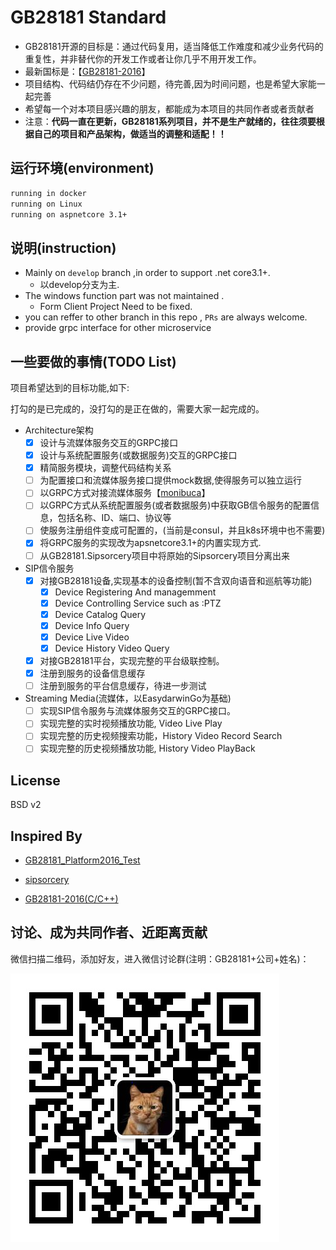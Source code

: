 # GB28181 Standard

+ GB28181开源的目标是：通过代码复用，适当降低工作难度和减少业务代码的重复性，并非替代你的开发工作或者让你几乎不用开发工作。
+ 最新国标是：【[GB28181-2016](docs/GBT%2028181-2016%20公共安全视频监控联网系统信息传输、交换、控制技术要求-目录版.pdf)】
+ 项目结构、代码结仍存在不少问题，待完善,因为时间问题，也是希望大家能一起完善
+ 希望每一个对本项目感兴趣的朋友，都能成为本项目的共同作者或者贡献者
+ 注意：**代码一直在更新，GB28181系列项目，并不是生产就绪的，往往须要根据自己的项目和产品架构，做适当的调整和适配！！**

## 运行环境(environment)

~~~ bash
running in docker
running on Linux
running on aspnetcore 3.1+
~~~

## 说明(instruction)

+ Mainly on `develop` branch ,in order to support .net core3.1+.
  + 以develop分支为主.
+ The windows function part was not maintained .
  + Form Client Project Need to be fixed.
+ you can reffer to other branch in this repo , `PRs` are always welcome.
+ provide grpc interface for other microservice

## 一些要做的事情(TODO List)

项目希望达到的目标功能,如下:

打勾的是已完成的，没打勾的是正在做的，需要大家一起完成的。

+ Architecture架构
  + [x] 设计与流媒体服务交互的GRPC接口
  + [x] 设计与系统配置服务(或数据服务)交互的GRPC接口
  + [x] 精简服务模块，调整代码结构关系
  + [ ] 为配置接口和流媒体服务接口提供mock数据,使得服务可以独立运行
  + [ ] 以GRPC方式对接流媒体服务【[monibuca](https://github.com/langhuihui/monibuca)】
  + [ ] 以GRPC方式从系统配置服务(或者数据服务)中获取GB信令服务的配置信息，包括名称、ID、端口、协议等
  + [ ] 使服务注册组件变成可配置的，(当前是consul，并且k8s环境中也不需要)
  + [x] 将GRPC服务的实现改为apsnetcore3.1+的内置实现方式.
  + [ ] 从GB28181.Sipsorcery项目中将原始的Sipsorcery项目分离出来

+ SIP信令服务
  + [x] 对接GB28181设备,实现基本的设备控制(暂不含双向语音和巡航等功能)
    + [x] Device Registering And managemment
    + [x] Device Controlling Service such as :PTZ
    + [x] Device Catalog Query
    + [x] Device Info Query
    + [x] Device Live Video
    + [x] Device History Video Query
  + [x] 对接GB28181平台，实现完整的平台级联控制。
  + [x] 注册到服务的设备信息缓存
  + [ ] 注册到服务的平台信息缓存，待进一步测试

+ Streaming Media(流媒体，以EasydarwinGo为基础)
  + [ ] 实现SIP信令服务与流媒体服务交互的GRPC接口。
  + [ ] 实现完整的实时视频播放功能, Video Live Play
  + [ ] 实现完整的历史视频搜索功能，History Video Record Search
  + [ ] 实现完整的历史视频播放功能, History Video PlayBack

## License

BSD v2

## Inspired By

+ [GB28181_Platform2016_Test](https://github.com/qinpengit/Gb28181_Platform2016_Test)

+ [sipsorcery](https://github.com/sipsorcery/sipsorcery)

+ [GB28181-2016(C/C++)](https://github.com/usecpp/gb28181-2016)


## 讨论、成为共同作者、近距离贡献

微信扫描二维码，添加好友，进入微信讨论群(注明：GB28181+公司+姓名)：

![qrcode](./docs/crazybber.jpg)

